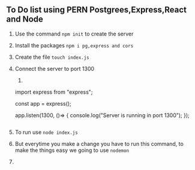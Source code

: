## To Do list using PERN Postgrees,Express,React and Node

1. Use the command `npm init` to create the server
2. Install the packages `npm i pg,express and cors `
3. Create the file `touch index.js`
4. Connect the server to port 1300
   1. ```
    import express from "express";

    const app = express();

    app.listen(1300, ()=> {
        console.log("Server is running in port 1300");
    });   
   ```
5. To run use `node index.js`
6. But everytime you make a change you have to run this command, to make the things easy we going to use `nodemon`
7. 

